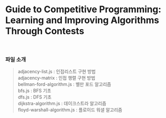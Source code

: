 # Guide to Competitive Programming: Learning and Improving Algorithms Through Contests

<br>

### 파일 소개

> adjacency-list.js : 인접리스트 구현 방법 <br>
> adjacency-matrix : 인접 행렬 구현 방법 <br>
> bellman-ford-algorithm.js : 벨만 포드 알고리즘 <br>
> bfs.js : BFS 기초 <br>
> dfs.js : DFS 기초 <br>
> dijkstra-algorithm.js : 데이크스트라 알고리즘 <br>
> floyd-warshall-algorithm.js : 플로이드 워셜 알고리즘 <br>

<br>
